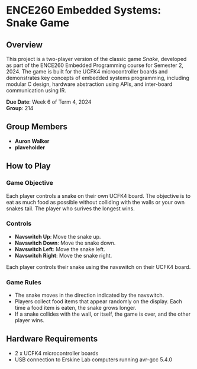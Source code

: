 # ENCE260 Embedded Systems: Snake Game

## Overview
This project is a two-player version of the classic game *Snake*, developed as part of the ENCE260 Embedded Programming course for Semester 2, 2024. The game is built for the UCFK4 microcontroller boards and demonstrates key concepts of embedded systems programming, including modular C design, hardware abstraction using APIs, and inter-board communication using IR.

**Due Date**: Week 6 of Term 4, 2024  
**Group**: 214

## Group Members
- **Auron Walker**
- **plaveholder**

## How to Play

### Game Objective
Each player controls a snake on their own UCFK4 board. The objective is to eat as much food as possible without colliding with the walls or your own snakes tail. The player who surives the longest wins.

### Controls
- **Navswitch Up**: Move the snake up.
- **Navswitch Down**: Move the snake down.
- **Navswitch Left**: Move the snake left.
- **Navswitch Right**: Move the snake right.

Each player controls their snake using the navswitch on their UCFK4 board.

### Game Rules
- The snake moves in the direction indicated by the navswitch.
- Players collect food items that appear randomly on the display. Each time a food item is eaten, the snake grows longer.
- If a snake collides with the wall, or itself, the game is over, and the other player wins.

## Hardware Requirements
- 2 x UCFK4 microcontroller boards
- USB connection to Erskine Lab computers running avr-gcc 5.4.0